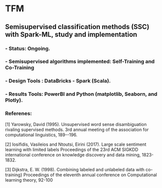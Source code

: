 # TFM 
## Semisupervised classification methods (SSC) with Spark-ML, study and implementation 

### - Status: Ongoing.
### - Semisupervised algorithms implemented:  Self-Training and Co-Training
### - Design Tools : DataBricks - Spark (Scala).
### - Results Tools: PowerBI and Python (matplotlib, Seaborn, and Plotly).

###   Referenes:

<a id="1">[1]</a> 
Yarowsky, David (1995). 
Unsupervised word sense disambiguation rivaling supervised methods.
3rd annual meeting of the association for computational linguistics, 189--196.

<a id="1">[2]</a> 
Iosifidis, Vasileios and Ntoutsi, Eirini (2017). 
Large scale sentiment learning with limited labels 
Proceedings of the 23rd ACM SIGKDD international conference on knowledge discovery and data mining, 1823-1832.

<a id="1">[3]</a> 
Dijkstra, E. W. (1998). 
Combining labeled and unlabeled data with co-training} 
Proceedings of the eleventh annual conference on Computational learning theory, 92-100


